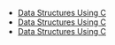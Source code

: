 - [Data Structures Using C](Data_Structures_Using_C/readme.md) 
- [Data Structures Using C](Data_Structures_Using_C/readme.md) 
- [Data Structures Using C](Data_Structures_Using_C/readme.md) 
